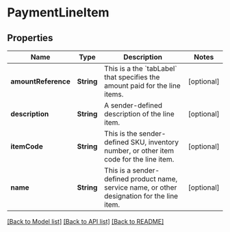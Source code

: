 # PaymentLineItem

## Properties
Name | Type | Description | Notes
------------ | ------------- | ------------- | -------------
**amountReference** | **String** | This is a the &#x60;tabLabel&#x60; that specifies the amount paid for the line items.   | [optional] 
**description** | **String** | A sender-defined description of the line item.  | [optional] 
**itemCode** | **String** | This is the sender-defined SKU, inventory number, or other item code for the line item.  | [optional] 
**name** | **String** | This is a sender-defined product name, service name, or other designation for the line item.  | [optional] 

[[Back to Model list]](../README.md#documentation-for-models) [[Back to API list]](../README.md#documentation-for-api-endpoints) [[Back to README]](../README.md)


